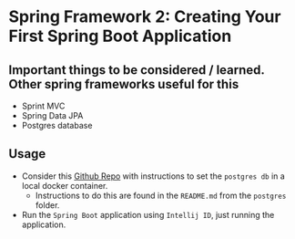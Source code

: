 # Spring Framework 2: Creating Your First Spring Boot Application

## Important things to be considered / learned. Other spring frameworks useful for this
- Sprint MVC
- Spring Data JPA
- Postgres database

## Usage

- Consider this [Github Repo](https://github.com/dlbunker/ps-first-spring-boot-app) with instructions to set the `postgres db` in a local docker container.
    - Instructions to do this are found in the `README.md` from the `postgres` folder.
- Run the `Spring Boot` application using `Intellij ID`, just running the application.